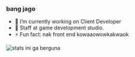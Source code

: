 ### bang jago 

- 🔭 I’m currently working on Client Developer
- 🌱 Staff at game development studio.
- ⚡ Fun fact: nak front end kowaaowowkakwaok


![stats ini ga berguna](https://github-readme-stats.vercel.app/api?username=NotSync&show_icons=true&theme=radical)
